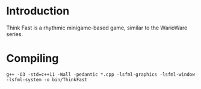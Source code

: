 Introduction
============

Think Fast is a rhythmic minigame-based game, similar to the WarioWare series.


Compiling
=========

```
g++ -O3 -std=c++11 -Wall -pedantic *.cpp -lsfml-graphics -lsfml-window -lsfml-system -o bin/ThinkFast
```
